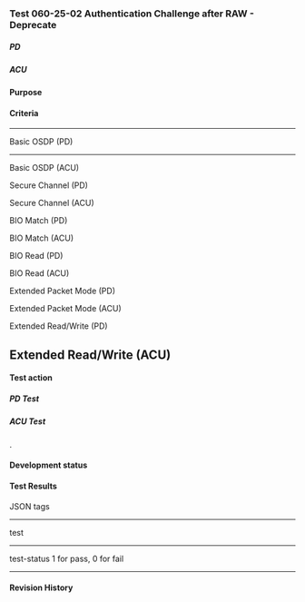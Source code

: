 ### Test 060-25-02 Authentication Challenge after RAW - Deprecate

##### PD

##### ACU

#### Purpose

#### Criteria

  -----------------------------------------------------------------------
  Basic OSDP (PD)                     
  ----------------------------------- -----------------------------------
  Basic OSDP (ACU)                    

  Secure Channel (PD)                 

  Secure Channel (ACU)                

  BIO Match (PD)                      

  BIO Match (ACU)                     

  BIO Read (PD)                       

  BIO Read (ACU)                      

  Extended Packet Mode (PD)           

  Extended Packet Mode (ACU)          

  Extended Read/Write (PD)            

  Extended Read/Write (ACU)           
  -----------------------------------------------------------------------

#### 

#### Test action

##### PD Test

##### ACU Test

.

#### 

#### Development status

#### 

#### Test Results

JSON tags

  -----------------------------------------------------------------------
  test                                
  ----------------------------------- -----------------------------------
  test-status                         1 for pass, 0 for fail

  -----------------------------------------------------------------------

#### Revision History
